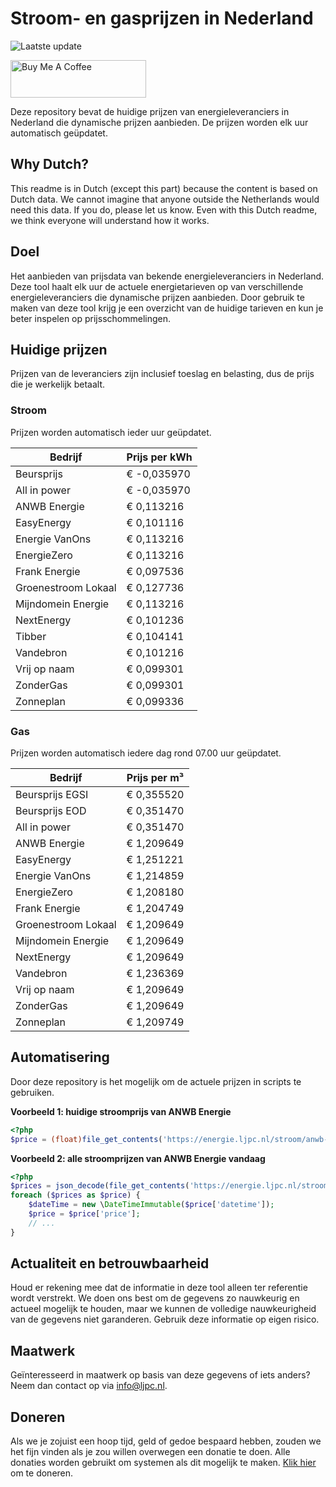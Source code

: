 # Stroom- en gasprijzen in Nederland

![Laatste update](https://img.shields.io/badge/laatste%20update-2025--06--08%2016%3A00%20CET-brightgreen)

<a href="https://www.buymeacoffee.com/Lars-" target="_blank"><img src="https://cdn.buymeacoffee.com/buttons/v2/default-orange.png" alt="Buy Me A Coffee" height="60" style="height: 60px !important;width: 217px !important;" ></a>

Deze repository bevat de huidige prijzen van energieleveranciers in Nederland die dynamische prijzen aanbieden. De prijzen worden elk uur automatisch geüpdatet.

## Why Dutch?

This readme is in Dutch (except this part) because the content is based on Dutch data. We cannot imagine that anyone outside the Netherlands would need this data. If you do, please let us know. Even with this Dutch readme, we think
everyone will understand how it works.

## Doel

Het aanbieden van prijsdata van bekende energieleveranciers in Nederland. Deze tool haalt elk uur de actuele energietarieven op van verschillende energieleveranciers die dynamische prijzen aanbieden. Door gebruik te maken van deze tool
krijg je een overzicht van de huidige tarieven en kun je beter inspelen op prijsschommelingen.

## Huidige prijzen

Prijzen van de leveranciers zijn inclusief toeslag en belasting, dus de prijs die je werkelijk betaalt.

### Stroom

Prijzen worden automatisch ieder uur geüpdatet.

 Bedrijf | Prijs per kWh 
---------|---------------
Beursprijs | € -0,035970
All in power | € -0,035970
ANWB Energie | € 0,113216
EasyEnergy | € 0,101116
Energie VanOns | € 0,113216
EnergieZero | € 0,113216
Frank Energie | € 0,097536
Groenestroom Lokaal | € 0,127736
Mijndomein Energie | € 0,113216
NextEnergy | € 0,101236
Tibber | € 0,104141
Vandebron | € 0,101216
Vrij op naam | € 0,099301
ZonderGas | € 0,099301
Zonneplan | € 0,099336


### Gas

Prijzen worden automatisch iedere dag rond 07.00 uur geüpdatet.

 Bedrijf | Prijs per m³ 
---------|--------------
Beursprijs EGSI | € 0,355520
Beursprijs EOD | € 0,351470
All in power | € 0,351470
ANWB Energie | € 1,209649
EasyEnergy | € 1,251221
Energie VanOns | € 1,214859
EnergieZero | € 1,208180
Frank Energie | € 1,204749
Groenestroom Lokaal | € 1,209649
Mijndomein Energie | € 1,209649
NextEnergy | € 1,209649
Vandebron | € 1,236369
Vrij op naam | € 1,209649
ZonderGas | € 1,209649
Zonneplan | € 1,209749


## Automatisering

Door deze repository is het mogelijk om de actuele prijzen in scripts te gebruiken.

**Voorbeeld 1: huidige stroomprijs van ANWB Energie**

```php
<?php
$price = (float)file_get_contents('https://energie.ljpc.nl/stroom/anwb-energie-nu.txt');

```

**Voorbeeld 2: alle stroomprijzen van ANWB Energie vandaag**

```php
<?php
$prices = json_decode(file_get_contents('https://energie.ljpc.nl/stroom/all-in-power-vandaag.json'),true);
foreach ($prices as $price) {
    $dateTime = new \DateTimeImmutable($price['datetime']);
    $price = $price['price'];
    // ...
}
```

## Actualiteit en betrouwbaarheid

Houd er rekening mee dat de informatie in deze tool alleen ter referentie wordt verstrekt. We doen ons best om de gegevens zo nauwkeurig en actueel mogelijk te houden, maar we kunnen de volledige nauwkeurigheid van de gegevens niet
garanderen. Gebruik deze informatie op eigen risico.

## Maatwerk

Geïnteresseerd in maatwerk op basis van deze gegevens of iets anders? Neem dan contact op
via [info@ljpc.nl](mailto:info@ljpc.nl?subject=Energie%20prijzen).

## Doneren

Als we je zojuist een hoop tijd, geld of gedoe bespaard hebben, zouden we het fijn vinden als je zou willen overwegen een
donatie te doen. Alle donaties worden gebruikt om systemen als dit mogelijk te
maken. [Klik hier](https://www.buymeacoffee.com/Lars-) om te doneren.
